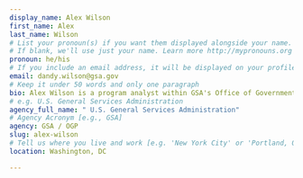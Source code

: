 ```yaml
---
display_name: Alex Wilson
first_name: Alex
last_name: Wilson
# List your pronoun(s) if you want them displayed alongside your name.
# If blank, we'll use just your name. Learn more http://mypronouns.org
pronoun: he/his
# If you include an email address, it will be displayed on your profile page
email: dandy.wilson@gsa.gov
# Keep it under 50 words and only one paragraph
bio: Alex Wilson is a program analyst within GSA's Office of Government-wide Policy (OGP). Alex works within the Digital Strategy and Content Management teams supporting content creation, metrics & analytics, content rationalization and strategic planning efforts, among other activities.
# e.g. U.S. General Services Administration
agency_full_name: " U.S. General Services Administration"
# Agency Acronym [e.g., GSA]
agency: GSA / OGP
slug: alex-wilson
# Tell us where you live and work [e.g. 'New York City' or 'Portland, OR']
location: Washington, DC

---
```

